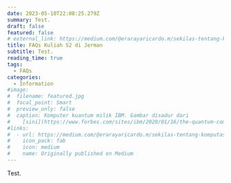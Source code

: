 ```yaml
---
date: 2023-05-10T22:08:25.279Z
summary: Test.
draft: false
featured: false
# external_link: https://medium.com/@erarayaricardo.m/sekilas-tentang-komputasi-kuantum-16a33cd4f86b
title: FAQs Kuliah S2 di Jerman
subtitle: Test.
reading_time: true
tags:
  - FAQs
categories:
  - Information
#image:
#  filename: featured.jpg
#  focal_point: Smart
#  preview_only: false
#  caption: Komputer kuantum milik IBM. Gambar disadur dari
#    [sini](https://www.forbes.com/sites/ibm/2020/01/16/the-quantum-computing-era-is-here-why-it-mattersand-how-it-may-change-our-world/?sh=37d40ac85c2b).
#links:
#  - url: https://medium.com/@erarayaricardo.m/sekilas-tentang-komputasi-kuantum-16a33cd4f86b
#    icon_pack: fab
#    icon: medium
#    name: Originally published on Medium
---
```


Test.
